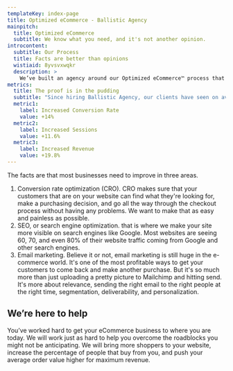 ```yaml
---
templateKey: index-page
title: Optimized eCommerce - Ballistic Agency
mainpitch:
  title: Optimized eCommerce
  subtitle: We know what you need, and it's not another opinion.
introcontent:
  subtitle: Our Process
  title: Facts are better than opinions
  wistiaid: 8yvsvxwqkr
  description: >
    We’ve built an agency around our Optimized eCommerce™ process that uses facts, not opinions, to grow your business. Everything we do and recommend is based on data and experience we've obtained by working with busy eCommerce sites since 2008. 
metrics:
  title: The proof is in the pudding
  subtitle: "Since hiring Ballistic Agency, our clients have seen on average:"
  metric1:
    label: Increased Conversion Rate
    value: +14%
  metric2:
    label: Increased Sessions
    value: +11.6%
  metric3:
    label: Increased Revenue
    value: +19.8%
---
```


The facts are that most businesses need to improve in three areas.

1. Conversion rate optimization (CRO). CRO makes sure that your customers that are on your website can find what they're looking for, make a purchasing decision, and go all the way through the checkout process without having any problems. We want to make that as easy and painless as possible. 
2. SEO, or search engine optimization. that is where we make your site more visible on search engines like Google. Most websites are seeing 60, 70, and even 80% of their website traffic coming from Google and other search engines.
3. Email marketing. Believe it or not, email marketing is still huge in the e-commerce world. It's one of the most profitable ways to get your customers to come back and make another purchase. But it's so much more than just uploading a pretty picture to Mailchimp and hitting send. It's more about relevance, sending the right email to the right people at the right time, segmentation, deliverability, and personalization.

## We’re here to help

You’ve worked hard to get your eCommerce business to where you are today. We will work just as hard to help you overcome the roadblocks you might not be anticipating. We will bring more shoppers to your website, increase the percentage of people that buy from you, and push your average order value higher for maximum revenue.

